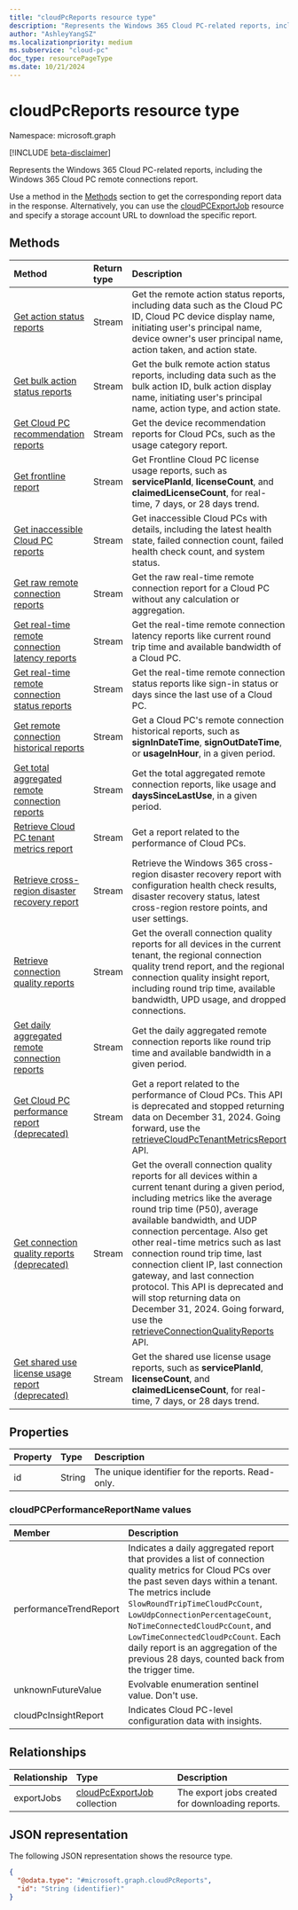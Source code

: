 ```yaml
---
title: "cloudPcReports resource type"
description: "Represents the Windows 365 Cloud PC-related reports, including the Windows 365 Cloud PC remote connections report."
author: "AshleyYangSZ"
ms.localizationpriority: medium
ms.subservice: "cloud-pc"
doc_type: resourcePageType
ms.date: 10/21/2024
---
```


# cloudPcReports resource type

Namespace: microsoft.graph

[!INCLUDE [beta-disclaimer](../../includes/beta-disclaimer.md)]

Represents the Windows 365 Cloud PC-related reports, including the Windows 365 Cloud PC remote connections report.

Use a method in the [Methods](#methods) section to get the corresponding report data in the response. Alternatively, you can use the [cloudPCExportJob](cloudpcexportjob.md) resource and specify a storage account URL to download the specific report.

## Methods
|Method|Return type|Description|
|:---|:---|:---|
|[Get action status reports](../api/cloudpcreports-getactionstatusreports.md)|Stream|Get the remote action status reports, including data such as the Cloud PC ID, Cloud PC device display name, initiating user's principal name, device owner's user principal name, action taken, and action state.|
|[Get bulk action status reports](../api/cloudpcreports-retrievebulkactionstatusreport.md)|Stream|Get the bulk remote action status reports, including data such as the bulk action ID, bulk action display name, initiating user's principal name, action type, and action state.|
|[Get Cloud PC recommendation reports](../api/cloudpcreports-getcloudpcrecommendationreports.md)|Stream|Get the device recommendation reports for Cloud PCs, such as the usage category report.|
|[Get frontline report](../api/cloudpcreports-getfrontlinereport.md)|Stream| Get Frontline Cloud PC license usage reports, such as **servicePlanId**, **licenseCount**, and **claimedLicenseCount**, for real-time, 7 days, or 28 days trend.|
|[Get inaccessible Cloud PC reports](../api/cloudpcreports-getinaccessiblecloudpcreports.md)|Stream|Get inaccessible Cloud PCs with details, including the latest health state, failed connection count, failed health check count, and system status.|
|[Get raw remote connection reports](../api/cloudpcreports-getrawremoteconnectionreports.md)|Stream|Get the raw real-time remote connection report for a Cloud PC without any calculation or aggregation.|
|[Get real-time remote connection latency reports](../api/cloudpcreports-getrealtimeremoteconnectionlatency.md)|Stream|Get the real-time remote connection latency reports like current round trip time and available bandwidth of a Cloud PC.|
|[Get real-time remote connection status reports](../api/cloudpcreports-getrealtimeremoteconnectionstatus.md)|Stream|Get the real-time remote connection status reports like sign-in status or days since the last use of a Cloud PC.|
|[Get remote connection historical reports](../api/cloudpcreports-getremoteconnectionhistoricalreports.md)|Stream|Get a Cloud PC's remote connection historical reports, such as **signInDateTime**, **signOutDateTime**, or **usageInHour**, in a given period.|
|[Get total aggregated remote connection reports](../api/cloudpcreports-gettotalaggregatedremoteconnectionreports.md)|Stream|Get the total aggregated remote connection reports, like usage and **daysSinceLastUse**, in a given period.|
|[Retrieve Cloud PC tenant metrics report](../api/cloudpcreports-retrievecloudpctenantmetricsreport.md)|Stream|Get a report related to the performance of Cloud PCs.|
|[Retrieve cross-region disaster recovery report](../api/cloudpcreports-retrievecrossregiondisasterrecoveryreport.md)|Stream| Retrieve the Windows 365 cross-region disaster recovery report with configuration health check results, disaster recovery status, latest cross-region restore points, and user settings.|
|[Retrieve connection quality reports](../api/cloudpcreports-retrieveconnectionqualityreports.md)|Stream|Get the overall connection quality reports for all devices in the current tenant, the regional connection quality trend report, and the regional connection quality insight report, including round trip time, available bandwidth, UPD usage, and dropped connections.|
|[Get daily aggregated remote connection reports](../api/cloudpcreports-getdailyaggregatedremoteconnectionreports.md)|Stream|Get the daily aggregated remote connection reports like round trip time and available bandwidth in a given period.|
|[Get Cloud PC performance report (deprecated)](../api/cloudpcreports-getcloudpcperformancereport.md)|Stream|Get a report related to the performance of Cloud PCs. This API is deprecated and stopped returning data on December 31, 2024. Going forward, use the [retrieveCloudPcTenantMetricsReport](../api/cloudpcreports-retrievecloudpctenantmetricsreport.md) API.|
|[Get connection quality reports (deprecated)](../api/cloudpcreports-gettotalaggregatedremoteconnectionreports.md)|Stream|Get the overall connection quality reports for all devices within a current tenant during a given period, including metrics like the average round trip time (P50), average available bandwidth, and UDP connection percentage. Also get other real-time metrics such as last connection round trip time, last connection client IP, last connection gateway, and last connection protocol. This API is deprecated and will stop returning data on December 31, 2024. Going forward, use the [retrieveConnectionQualityReports](../api/cloudpcreports-retrieveconnectionqualityreports.md) API.|
|[Get shared use license usage report (deprecated)](../api/cloudpcreports-getshareduselicenseusagereport.md) |Stream| Get the shared use license usage reports, such as **servicePlanId**, **licenseCount**, and **claimedLicenseCount**, for real-time, 7 days, or 28 days trend.|

## Properties

|Property|Type|Description|
|:---|:---|:---|
|id|String|The unique identifier for the reports. Read-only. |

### cloudPCPerformanceReportName values

| Member                     | Description       |
| :------------------------- | :---------------- |
| performanceTrendReport     | Indicates a daily aggregated report that provides a list of connection quality metrics for Cloud PCs over the past seven days within a tenant. The metrics include `SlowRoundTripTimeCloudPcCount`, `LowUdpConnectionPercentageCount`, `NoTimeConnectedCloudPcCount`, and `LowTimeConnectedCloudPcCount`. Each daily report is an aggregation of the previous 28 days, counted back from the trigger time.  | 
| unknownFutureValue         | Evolvable enumeration sentinel value. Don't use.             |
| cloudPcInsightReport       | Indicates Cloud PC-level configuration data with insights.   |

## Relationships

|Relationship|Type|Description|
|:---|:---|:---|
|exportJobs|[cloudPcExportJob](../resources/cloudpcexportjob.md) collection|The export jobs created for downloading reports.|

## JSON representation

The following JSON representation shows the resource type.
<!-- {
  "blockType": "resource",
  "keyProperty": "id",
  "@odata.type": "microsoft.graph.cloudPcReports",
  "openType": false
}
-->
``` json
{
  "@odata.type": "#microsoft.graph.cloudPcReports",
  "id": "String (identifier)"
}
```
